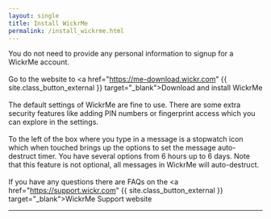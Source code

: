 ```yaml
---
layout: single
title: Install WickrMe
permalink: /install_wickrme.html
---
```


You do not need to provide any personal information to signup for a WickrMe account.<br>
<br>
Go to the website to <a href="https://me-download.wickr.com" {{ site.class_button_external }} target="_blank">Download and install WickrMe</a><br>
<br>
The default settings of WickrMe are fine to use.  There are some extra security features like adding PIN numbers or fingerprint access which you can explore in the settings.<br>
<br>
To the left of the box where you type in a message is a stopwatch icon which when touched brings up the options to set the message auto-destruct timer.  You have several options from 6 hours up to 6 days.  Note that this feature is not optional, all messages in WickrMe will auto-destruct.<br>
<br>
If you have any questions there are FAQs on the <a href="https://support.wickr.com" {{ site.class_button_external }} target="_blank">WickrMe Support website</a>
<br>
<hr>
